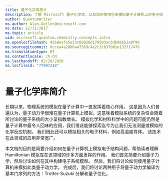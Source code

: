 ```yaml
---
title: 量子化学库简介
description: 了解 Microsoft 量子化学库，以及如何使用它来模拟量子计算机上的电子结构问题。
author: QuantumWriter
ms.author: Alan.Geller@microsoft.com
ms.date: 12/11/2017
ms.topic: article
uid: microsoft.quantum.chemistry.concepts.intro
ms.openlocfilehash: 4268eafa5e53c0a026d179503ac6db88652a8f90
ms.sourcegitcommit: 6ccea4a2006a47569c4e2c2cb37001e132f17476
ms.translationtype: HT
ms.contentlocale: zh-CN
ms.lasthandoff: 02/28/2020
ms.locfileid: "77907318"
---
```

# <a name="introduction-to-the-quantum-chemistry-library"></a>量子化学库简介

长期以来，物理系统的模拟在量子计算中一直发挥着核心作用。  这是因为人们普遍认为，量子动力学很难在量子计算机上模拟，这意味着模拟系统的复杂性会随着所讨论的量子系统的大小呈指数增长。  模拟化学和材料科学中的问题可能仍然是量子计算中最令人回味的应用，我们借此能够探索迄今为止我们无法测量或模拟的化学反应机制。  我们借此还可以模拟相关的电子材料，例如高温超导体。 该技术在此领域的应用非常宽广。

本文档的目的是简要介绍如何在量子计算机上模拟电子结构问题，帮助读者理解 Hamiltonian 模拟库在该领域的许多方面发挥的作用。  我们首先简要介绍量子力学，然后讨论如何在其中构建电子系统模型。  然后，我们将讨论如何使用量子计算机来模拟此类量子动力学。  完成后，我们将讨论两种用于将量子动力学编译为基本门序列的方法：Trotter-Suzuki 分解和量子位化。
